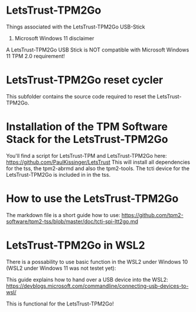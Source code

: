 # LetsTrust-TPM2Go
Things associated with the LetsTrust-TPM2Go USB-Stick


1. Microsoft Windows 11 disclaimer

A LetsTrust-TPM2Go USB Stick is NOT compatible with Microsoft Windows 11 TPM 2.0 requirement!

# LetsTrust-TPM2Go reset cycler

This subfolder contains the source code required to reset the LetsTrust-TPM2Go.

# Installation of the TPM Software Stack for the LetsTrust-TPM2Go

You'll find a script for LetsTrust-TPM and LetsTrust-TPM2Go here:
https://github.com/PaulKissinger/LetsTrust
This will install all dependencies for the tss, the tpm2-abrmd and also the tpm2-tools. The tcti device for the LetsTrust-TPM2Go is included in in the tss.

# How to use the LetsTrust-TPM2Go

The markdown file is a short guide how to use:
https://github.com/tpm2-software/tpm2-tss/blob/master/doc/tcti-spi-ltt2go.md


# LetsTrust-TPM2Go in WSL2

There is a possability to use basic function in the WSL2 under Windows 10 (WSL2 under Windows 11 was not testet yet):

This guide explains how to hand over a USB device into the WSL2:
https://devblogs.microsoft.com/commandline/connecting-usb-devices-to-wsl/

This is functional for the LetsTrust-TPM2Go!

